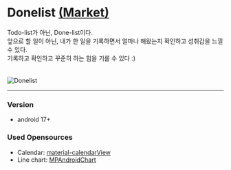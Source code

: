# Donelist [(Market)](https://play.google.com/store/apps/details?id=apps.harrislim.donelist)
  Todo-list가 아닌, Done-list이다.<br>
  앞으로 할 일이 아닌, 내가 한 일을 기록하면서 얼마나 해왔는지 확인하고 성취감을 느낄 수 있다.<br>
  기록하고 확인하고 꾸준히 하는 힘을 기를 수 있다 :)<br>
  <br>
  <br>
  ![Donelist](/github_image/donelist_gif.gif)
<hr/>

### Version
  - android 17+

### Used Opensources
  - Calendar: [material-calendarView](https://github.com/prolificinteractive/material-calendarview)
  - Line chart: [MPAndroidChart](https://github.com/PhilJay/MPAndroidChart)


